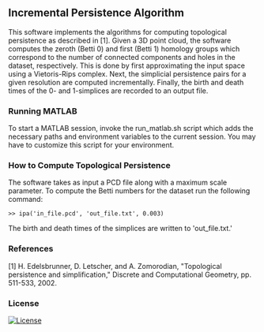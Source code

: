 ## Incremental Persistence Algorithm

This software implements the algorithms for computing topological persistence 
as described in [1]. Given a 3D point cloud, the software computes the zeroth 
(Betti 0) and first (Betti 1) homology groups which correspond to the number of 
connected components and holes in the dataset, respectively. This is done by first 
approximating the input space using a Vietoris-Rips complex. Next, the simplicial 
persistence pairs for a given resolution are computed incrementally. Finally, the 
birth and death times of the 0- and 1-simplices are recorded to an output file. 

### Running MATLAB

To start a MATLAB session, invoke the run\_matlab.sh script which adds the 
necessary paths and environment variables to the current session.  You may have 
to customize this script for your environment.

### How to Compute Topological Persistence 

The software takes as input a PCD file along with a maximum scale parameter.  To 
compute the Betti numbers for the dataset run the following command:

    >> ipa('in_file.pcd', 'out_file.txt', 0.003)

The birth and death times of the simplices are written to 'out\_file.txt.'

### References

[1] H. Edelsbrunner, D. Letscher, and A. Zomorodian, "Topological persistence 
    and simplification," Discrete and Computational Geometry, pp. 511-533, 2002.  
    
### License

[![License](https://img.shields.io/badge/License-BSD_2--Clause-orange.svg)](https://github.com/robotic-vision-lab/Incremental-Persistence-Algorithms/blob/master/LICENSE)
